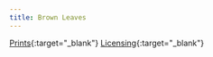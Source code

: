 ```yaml
---
title: Brown Leaves
---
```

[Prints](https://pixels.com/featured/brown-leaves-brady-lane.html){:target="_blank"}
[Licensing](https://licensing.pixels.com/featured/brown-leaves-brady-lane.html){:target="_blank"}